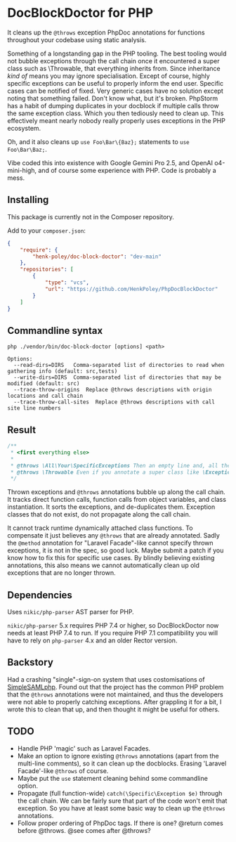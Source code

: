 # DocBlockDoctor for PHP

It cleans up the `@throws` exception PhpDoc annotations for functions throughout your codebase using static analysis.

Something of a longstanding gap in the PHP tooling. The best tooling would not bubble exceptions through the call chain once it encountered a super class such as \Throwable, that everything inherits from. Since inheritance _kind of_ means you may ignore specialisation. Except of course, highly specific exceptions can be useful to properly inform the end user. Specific cases can be notified of fixed. Very generic cases have no solution except noting that something failed. Don't know what, but it's broken. PhpStorm has a habit of dumping duplicates in your docblock if multiple calls throw the same exception class. Which you then tediously need to clean up. This effectively meant nearly nobody really properly uses exceptions in the PHP ecosystem.

Oh, and it also cleans up `use Foo\Bar\{Baz};` statements to `use Foo\Bar\Baz;`.

Vibe coded this into existence with Google Gemini Pro 2.5, and OpenAI o4-mini-high, and of course some experience with PHP. Code is probably a mess.

## Installing

This package is currently not in the Composer repository.

Add to your `composer.json`:

```json
{
	"require": {
		"henk-poley/doc-block-doctor": "dev-main"
	},
	"repositories": [
		{
			"type": "vcs",
			"url": "https://github.com/HenkPoley/PhpDocBlockDoctor"
		}
	]
}
```

## Commandline syntax

```shell
php ./vendor/bin/doc-block-doctor [options] <path>

Options:
  --read-dirs=DIRS   Comma-separated list of directories to read when gathering info (default: src,tests)
  --write-dirs=DIRS  Comma-separated list of directories that may be modified (default: src)
  --trace-throw-origins  Replace @throws descriptions with origin locations and call chain
  --trace-throw-call-sites  Replace @throws descriptions with call site line numbers
```

## Result

```php
/**
 * <first everything else>
 * 
 * @throws \All\Your\SpecificExceptions Then an empty line and, all the `@throws` as Fully Qualified Class Name (FQCN) plus their description.
 * @throws \Throwable Even if you annotate a super class like \Exception, it will *still* add all the specific exceptions you can expect to catch as well. 
 */
```

Thrown exceptions and `@throws` annotations bubble up along the call chain. It tracks direct function calls, function calls from object variables, and class instantiation. It sorts the exceptions, and de-duplicates them. Exception classes that do not exist, do not propagate along the call chain.

It cannot track runtime dynamically attached class functions. To compensate it just believes any `@throws` that are already annotated. Sadly the `@method` annotation for "Laravel Facade"-like cannot specify thrown exceptions, it is not in the spec, so good luck. Maybe submit a patch if you know how to fix this for specific use cases. By blindly believing existing annotations, this also means we cannot automatically clean up old exceptions that are no longer thrown.

## Dependencies

Uses `nikic/php-parser` AST parser for PHP.

`nikic/php-parser` 5.x requires PHP 7.4 or higher, so DocBlockDoctor now
needs at least PHP 7.4 to run. If you require PHP 7.1 compatibility you will
have to rely on `php-parser` 4.x and an older Rector version.

## Backstory

Had a crashing "single"-sign-on system that uses costomisations of [SimpleSAMLphp](https://github.com/simplesamlphp/simplesamlphp). Found out that the project has the common PHP problem that the `@throws` annotations were not maintained, and thus the developers were not able to properly catching exceptions. After grappling it for a bit, I wrote this to clean that up, and then thought it might be useful for others.

## TODO

* Handle PHP 'magic' such as Laravel Facades.
* Make an option to ignore existing `@throws` annotations (apart from the multi-line comments), so it can clean up the docblocks. Erasing 'Laravel Facade'-like `@throws` of course.
* Maybe put the `use` statement cleaning behind some commandline option.
* Propagate (full function-wide) `catch(\Specific\Exception $e)` through the call chain. We can be fairly sure that part of the code won't emit that exception. So you have at least some basic way to clean up the `@throws` annotations.
* Follow proper ordering of PhpDoc tags. If there is one? @return comes before @throws. @see comes after @throws?